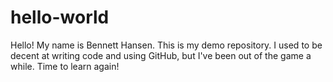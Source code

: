 # hello-world

Hello! My name is Bennett Hansen. This is my demo repository. I used to be decent at writing code and using GitHub, but I've been out of the game a while. Time to learn again!

